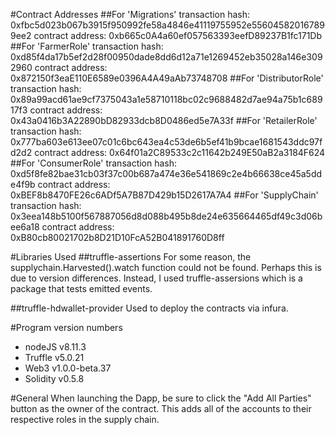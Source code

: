 #Contract Addresses
##For 'Migrations'
    transaction hash: 0xfbc5d023b067b3915f950992fe58a4846e41119755952e556045820167899ee2
    contract address: 0xb665c0A4a60ef057563393eefD89237B1fc171Db
##For 'FarmerRole'
    transaction hash: 0xd85f4da17b5ef2d28f00950dade8dd6d12a71e1269452eb35028a146e3092960
    contract address: 0x872150f3eaE110E6589e0396A4A49aAb73748708
##For 'DistributorRole'
    transaction hash: 0x89a99acd61ae9cf7375043a1e58710118bc02c9688482d7ae94a75b1c68917f3
    contract address: 0x43a0416b3A22890bD82933dcb8D0486ed5e7A33f
##For 'RetailerRole'
    transaction hash: 0x777ba603e613ee07c01c6bc643ea4c53de6b5ef41b9bcae1681543ddc97fd2d2
    contract address: 0x64f01a2C89533c2c11642b249E50aB2a3184F624
##For 'ConsumerRole'
    transaction hash: 0xd5f8fe82bae31cb03f37c00b687a474e36e541869c2e4b66638ce45a5dde4f9b
    contract address: 0xBEF8b8470FE26c6ADf5A7B87D429b15D2617A7A4
##For 'SupplyChain'
    transaction hash: 0x3eea148b5100f567887056d8d088b495b8de24e635664465df49c3d06bee6a18
    contract address: 0xB80cb80021702b8D21D10FcA52B041891760D8ff

#Libraries Used
##truffle-assertions
For some reason, the supplychain.Harvested().watch function could not be found. Perhaps this is due to version differences. Instead, I used truffle-assersions which is a package that tests emitted events.

##truffle-hdwallet-provider
Used to deploy the contracts via infura.

#Program version numbers
- nodeJS v8.11.3
- Truffle v5.0.21
- Web3 v1.0.0-beta.37
- Solidity v0.5.8

#General
When launching the Dapp, be sure to click the "Add All Parties" button as the owner of the contract. This adds all of the accounts to their respective roles in the supply chain.